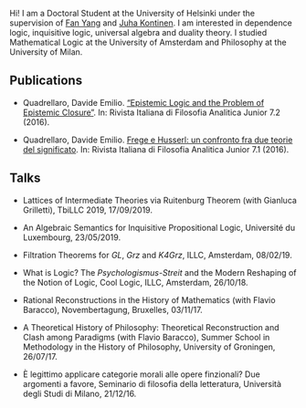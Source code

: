 Hi! I am a Doctoral Student at the University of Helsinki under the supervision of [Fan Yang](https://sites.google.com/site/fanyanghp/) and [Juha Kontinen](https://www.mv.helsinki.fi/home/jkontine/). I am interested in dependence logic, inquisitive logic, universal algebra and duality theory. I studied Mathematical Logic at the University of Amsterdam and Philosophy at the University of Milan.

## Publications

- Quadrellaro, Davide Emilio. [“Epistemic Logic and the Problem of Epistemic Closure”](https://riviste.unimi.it/index.php/rifanalitica/article/view/11089). In: Rivista Italiana di
Filosofia Analitica Junior 7.2 (2016).

- Quadrellaro, Davide Emilio. [Frege e Husserl: un confronto fra due teorie del significato](https://riviste.unimi.it/index.php/rifanalitica/article/view/7114). In: Rivista Italiana di Filosofia Analitica Junior
7.1 (2016).


## Talks

- Lattices of Intermediate Theories via Ruitenburg Theorem (with Gianluca Grilletti), TbiLLC 2019, 17/09/2019.


- An Algebraic Semantics for Inquisitive Propositional Logic, Université du Luxembourg, 23/05/2019.


- Filtration Theorems for _GL_, _Grz_ and _K4Grz_, ILLC, Amsterdam, 08/02/19.

			
- What is Logic? The _Psychologismus-Streit_ and the Modern Reshaping of the Notion of Logic, Cool Logic, ILLC, Amsterdam, 26/10/18.


- Rational Reconstructions in the History of Mathematics (with Flavio Baracco), Novembertagung, Bruxelles, 03/11/17.	


- A Theoretical History of Philosophy: Theoretical Reconstruction and Clash among Paradigms (with Flavio Baracco), Summer School in Methodology in the History of Philosophy, University of Groningen, 26/07/17.

			
- È  legittimo applicare categorie morali alle opere finzionali? Due argomenti a favore, Seminario di filosofia della letteratura, Università degli Studi di Milano, 21/12/16.
